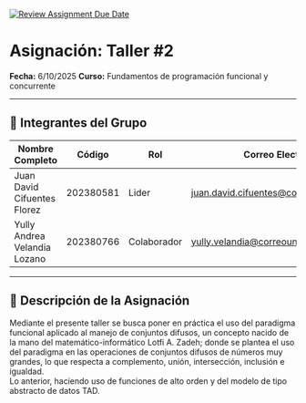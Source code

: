 [![Review Assignment Due Date](https://classroom.github.com/assets/deadline-readme-button-22041afd0340ce965d47ae6ef1cefeee28c7c493a6346c4f15d667ab976d596c.svg)](https://classroom.github.com/a/lEw1Qm1j)
# Asignación: Taller #2

**Fecha:** 6/10/2025
**Curso:** Fundamentos de programación funcional y concurrente

---

## 👥 Integrantes del Grupo

| Nombre Completo              | Código    | Rol         | Correo Electrónico                         |
|------------------------------|-----------|-------------|--------------------------------------------|
| Juan David Cifuentes Florez  | 202380581 | Lider       | juan.david.cifuentes@correounivalle.edu.co |
| Yully Andrea Velandia Lozano | 202380766     | Colaborador | yully.velandia@correounivalle.edu.co       |
---


## 📌 Descripción de la Asignación

Mediante el presente taller se busca poner en práctica el uso del paradigma funcional aplicado al manejo de conjuntos difusos,
un concepto nacido de la mano del matemático-informático Lotfi A. Zadeh; donde se plantea el uso del paradigma en las operaciones de 
conjuntos difusos de números muy grandes, lo que respecta a complemento, unión, intersección, inclusión e igualdad. </br>
Lo anterior, haciendo uso de funciones de alto orden y del modelo de tipo abstracto de datos TAD. </br>


                    

                   